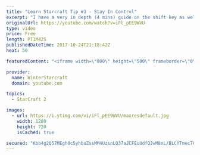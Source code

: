 ```yaml
---
title: "Learn Starcraft Tip #3 - Stay In Control"
excerpt: "I have a very in depth (4 mins) guide on the shift key as well here https://www.youtube.com/watch?v=7x9pHr544oY"
originalUrl: https://youtube.com/watch?v=iFl_pEE9WVU
type: video
price: Free
length: PT1M42S
publishedDateTime: 2017-10-24T21:18:42Z
heat: 50

featuredContent: "<iframe width=\"800\" height=\"500\" frameborder=\"0\" src=\"https://www.youtube.com/embed/iFl_pEE9WVU\" allow=\"accelerometer; autoplay; encrypted-media; gyroscope; picture-in-picture\" allowfullscreen></iframe>"

provider:
  name: WinterStarcraft
  domain: youtube.com

topics:
  - StarCraft 2

images:
  - url: https://i.ytimg.com/vi/iFl_pEE9WVU/maxresdefault.jpg
    width: 1280
    height: 720
    isCached: true

secured: "Kbb4g2Q57MEgh0cSyhbuZssMM4UzsnLQ37aJCFEuUdfQJwM8nL/BLCYTmec7H5v+y2PjngF/EWduYZZyuNZwUWt+AwrnzoGpfro0NtAAXrE0aIcHRc1VFX9gAgeIYET0uQFUhRPXY3H1/rDIRDmKLWZKmLzT991PJBd3lUCMyinoB+3T5X1h5LJI+LR7qH7lJmXjtSwakL9+NsXdudhN+FzpmQVLQ23Cxso6poupg6dhvp0MUFcHArVKmhK9ZgGrGnXBjlX/xgdV3In7rzh67z2mLnx+I5Zl6caQ2vZNmzcVQagOCqiqGFZd/69DM1YG7xwoyjArtlINzWqb837OU4TS4+oCSegminY+YfOrO5/N2LC90Vxh6cSwga0fV2vamKIiocpNX3jng4df0xKHZbTYf4OrmdKxe+AtgACu48k=;unve/FdKL9Av3TcXtp5iEg=="
---
```


